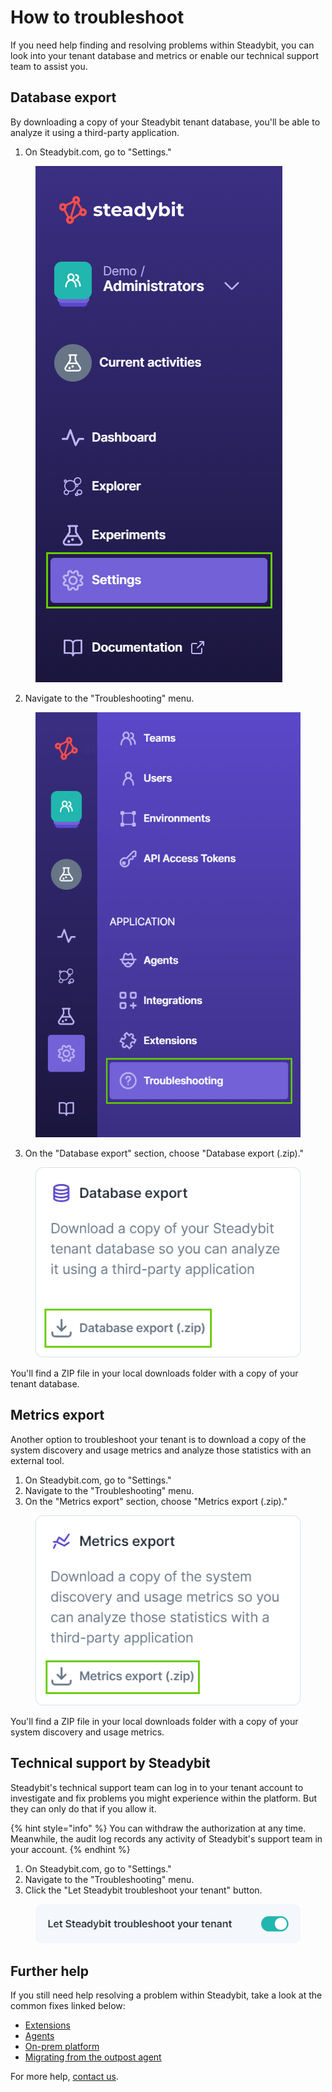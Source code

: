 # How to troubleshoot

If you need help finding and resolving problems within Steadybit, you can look into your tenant database and metrics or enable our technical support team to assist you.

## Database export

By downloading a copy of your Steadybit tenant database, you'll be able to analyze it using a third-party application.

1. On Steadybit.com, go to "Settings."

<figure><img src="imgs/settings.png" alt="Screenshot of the Settings menu on Steadybit.com"><figcaption></figcaption></figure>

2. Navigate to the "Troubleshooting" menu.

<figure><img src="imgs/troubleshooting.png" alt="Screenshot of the Troubleshooting menu on Steadybit.com"><figcaption></figcaption></figure>

3. On the "Database export" section, choose "Database export (.zip)."

<figure><img src="imgs/databaseExport.png" alt="Screenshot of the Database export section on Steadybit.com"><figcaption></figcaption></figure>

You'll find a ZIP file in your local downloads folder with a copy of your tenant database.

## Metrics export

Another option to troubleshoot your tenant is to download a copy of the system discovery and usage metrics and analyze those statistics with an external tool.

1. On Steadybit.com, go to "Settings."
2. Navigate to the "Troubleshooting" menu.
3. On the "Metrics export" section, choose "Metrics export (.zip)."

<figure><img src="imgs/metricsExport.png" alt="Screenshot of the Metrics export section on Steadybit.com"><figcaption></figcaption></figure>

You'll find a ZIP file in your local downloads folder with a copy of your system discovery and usage metrics.

## Technical support by Steadybit

Steadybit's technical support team can log in to your tenant account to investigate and fix problems you might experience within the platform. But they can only do that if you allow it.

{% hint style="info" %}
You can withdraw the authorization at any time. Meanwhile, the audit log records any activity of Steadybit's support team in your account.
{% endhint %}

1. On Steadybit.com, go to "Settings."
2. Navigate to the "Troubleshooting" menu.
3. Click the "Let Steadybit troubleshoot your tenant" button.

<figure><img src="imgs/troubleshooting-toggle.png" alt="Screenshot of the Steadybit troubleshoot your tenant button on Steadybit.com"><figcaption></figcaption></figure>

## Further help

If you still need help resolving a problem within Steadybit, take a look at the common fixes linked below:

* [Extensions](common-fixes/extensions.md)
* [Agents](common-fixes/agents.md)
* [On-prem platform](common-fixes/on-prem-platform.md)
* [Migrating from the outpost agent](common-fixes/migrating-from-the-outpost-agent.md)

For more help, [contact us](https://www.steadybit.com/contact).
